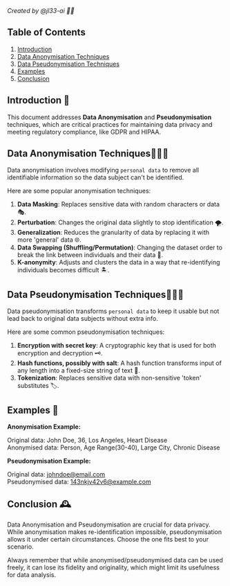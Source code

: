 
*Created by @jl33-ai 👦🏻*

## Table of Contents

1. [Introduction](#introduction)
2. [Data Anonymisation Techniques](#data-anonymisation-techniques)
3. [Data Pseudonymisation Techniques](#data-pseudonymisation-techniques)
4. [Examples](#examples)
5. [Conclusion](#conclusion)

<a name="introduction"></a>
## Introduction 📑

This document addresses **Data Anonymisation** and **Pseudonymisation** techniques, which are critical practices for maintaining data privacy and meeting regulatory compliance, like GDPR and HIPAA. 

<a name="data-anonymisation-techniques"></a>
## Data Anonymisation Techniques🕵️‍♀️🔎

Data anonymisation involves modifying `personal data` to remove all identifiable information so the data subject can't be identified.

Here are some popular anonymisation techniques:

1. **Data Masking**: Replaces sensitive data with random characters or data 🎭.
2. **Perturbation**: Changes the original data slightly to stop identification 🌪️.
3. **Generalization**: Reduces the granularity of data by replacing it with more 'general' data 🌐.
4. **Data Swapping (Shuffling/Permutation)**: Changing the dataset order to break the link between individuals and their data 🔄.
5. **K-anonymity**: Adjusts and clusters the data in a way that re-identifying individuals becomes difficult 🏝️.

<a name="data-pseudonymisation-techniques"></a>
## Data Pseudonymisation Techniques🕵️‍♂️🔎

Data pseudonymisation transforms `personal data` to keep it usable but not lead back to original data subjects without extra info.

Here are some common pseudonymisation techniques:

1. **Encryption with secret key**: A cryptographic key that is used for both encryption and decryption 🗝️.
2. **Hash functions, possibly with salt**: A hash function transforms input of any length into a fixed-size string of text 🧂.
3. **Tokenization**: Replaces sensitive data with non-sensitive 'token' substitutes 🏷️.

<a name="examples"></a>
## Examples 🧪

**Anonymisation Example:**

Original data: John Doe, 36, Los Angeles, Heart Disease  
Anonymised data: Person, Age Range(30-40), Large City, Chronic Disease 

**Pseudonymisation Example:**

Original data: johndoe@email.com  
Pseudonymised data: 143nkjv42v6@example.com  

<a name="conclusion"></a>
## Conclusion 🕰️

Data Anonymisation and Pseudonymisation are crucial for data privacy. While anonymisation makes re-identification impossible, pseudonymisation allows it under certain circumstances. Choose the one fits best to your scenario.

Always remember that while anonymised/pseudonymised data can be used freely, it can lose its fidelity and originality, which might limit its usefulness for data analysis.
